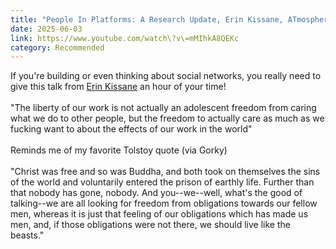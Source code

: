 ```yaml
---
title: "People In Platforms: A Research Update, Erin Kissane, ATmosphereConf Seattle 2025"
date: 2025-06-03
link: https://www.youtube.com/watch\?v\=mMIhkA8QEKc
category: Recommended
---
```

If you're building or even thinking about social networks, you really need to give this talk from [Erin Kissane](https://mas.to/@kissane) an hour of your time!
<br><br>
"The liberty of our work is not actually an adolescent freedom from caring what we do to other people, but the freedom to actually care as much as we fucking want to about the effects of our work in the world"
<br><br>
Reminds me of my favorite Tolstoy quote (via Gorky)
<br><br>
"Christ was free and so was Buddha, and both took on themselves the sins of the world and voluntarily entered the prison of earthly life. Further than that nobody has gone, nobody. And you--we--well, what's the good of talking--we are all looking for freedom from obligations towards our fellow men, whereas it is just that feeling of our obligations which has made us men, and, if those obligations were not there, we should live like the beasts."
